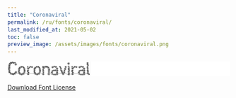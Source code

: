```yaml
---
title: "Coronaviral"
permalink: /ru/fonts/coronaviral/
last_modified_at: 2021-05-02
toc: false
preview_image: /assets/images/fonts/coronaviral.png
---
```

![Baumans](/assets/images/fonts/coronaviral.png)

[Download Font License](https://github.com/inkstitch/inkstitch/tree/main/fonts/coronaviral/LICENSE)
